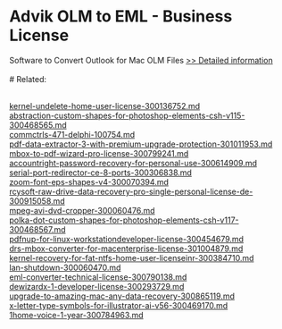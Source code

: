 # Advik OLM to EML - Business License
Software to Convert Outlook for Mac OLM Files
[>> Detailed information](https://secure.shareit.com/shareit/product.html?productid=300805156&affiliateid=200057808)<br/><br/># Related:

<br />[kernel-undelete-home-user-license-300136752.md](https://github.com/downloadplanet/downloadplanet/blob/main/kernel-undelete-home-user-license-300136752.md)<br />[abstraction-custom-shapes-for-photoshop-elements-csh-v115-300468565.md](https://github.com/downloadplanet/downloadplanet/blob/main/abstraction-custom-shapes-for-photoshop-elements-csh-v115-300468565.md)<br />[commctrls-471-delphi-100754.md](https://github.com/downloadplanet/downloadplanet/blob/main/commctrls-471-delphi-100754.md)<br />[pdf-data-extractor-3-with-premium-upgrade-protection-301011953.md](https://github.com/downloadplanet/downloadplanet/blob/main/pdf-data-extractor-3-with-premium-upgrade-protection-301011953.md)<br />[mbox-to-pdf-wizard-pro-license-300799241.md](https://github.com/downloadplanet/downloadplanet/blob/main/mbox-to-pdf-wizard-pro-license-300799241.md)<br />[accountright-password-recovery-for-personal-use-300614909.md](https://github.com/downloadplanet/downloadplanet/blob/main/accountright-password-recovery-for-personal-use-300614909.md)<br />[serial-port-redirector-ce-8-ports-300306838.md](https://github.com/downloadplanet/downloadplanet/blob/main/serial-port-redirector-ce-8-ports-300306838.md)<br />[zoom-font-eps-shapes-v4-300070394.md](https://github.com/downloadplanet/downloadplanet/blob/main/zoom-font-eps-shapes-v4-300070394.md)<br />[rcysoft-raw-drive-data-recovery-pro-single-personal-license-de-300915058.md](https://github.com/downloadplanet/downloadplanet/blob/main/rcysoft-raw-drive-data-recovery-pro-single-personal-license-de-300915058.md)<br />[mpeg-avi-dvd-cropper-300060476.md](https://github.com/downloadplanet/downloadplanet/blob/main/mpeg-avi-dvd-cropper-300060476.md)<br />[polka-dot-custom-shapes-for-photoshop-elements-csh-v117-300468567.md](https://github.com/downloadplanet/downloadplanet/blob/main/polka-dot-custom-shapes-for-photoshop-elements-csh-v117-300468567.md)<br />[pdfnup-for-linux-workstationdeveloper-license-300454679.md](https://github.com/downloadplanet/downloadplanet/blob/main/pdfnup-for-linux-workstationdeveloper-license-300454679.md)<br />[drs-mbox-converter-for-macenterprise-license-301004879.md](https://github.com/downloadplanet/downloadplanet/blob/main/drs-mbox-converter-for-macenterprise-license-301004879.md)<br />[kernel-recovery-for-fat-ntfs-home-user-licenseinr-300384710.md](https://github.com/downloadplanet/downloadplanet/blob/main/kernel-recovery-for-fat-ntfs-home-user-licenseinr-300384710.md)<br />[lan-shutdown-300060470.md](https://github.com/downloadplanet/downloadplanet/blob/main/lan-shutdown-300060470.md)<br />[eml-converter-technical-license-300790138.md](https://github.com/downloadplanet/downloadplanet/blob/main/eml-converter-technical-license-300790138.md)<br />[dewizardx-1-developer-license-300293729.md](https://github.com/downloadplanet/downloadplanet/blob/main/dewizardx-1-developer-license-300293729.md)<br />[upgrade-to-amazing-mac-any-data-recovery-300865119.md](https://github.com/downloadplanet/downloadplanet/blob/main/upgrade-to-amazing-mac-any-data-recovery-300865119.md)<br />[x-letter-type-symbols-for-illustrator-ai-v56-300469170.md](https://github.com/downloadplanet/downloadplanet/blob/main/x-letter-type-symbols-for-illustrator-ai-v56-300469170.md)<br />[1home-voice-1-year-300784963.md](https://github.com/downloadplanet/downloadplanet/blob/main/1home-voice-1-year-300784963.md)